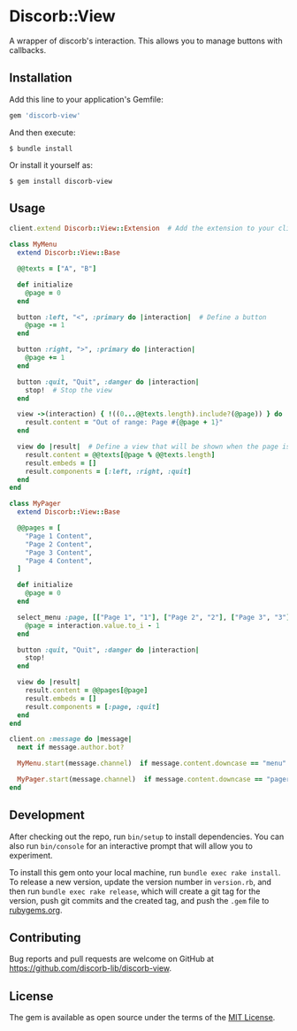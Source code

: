 # Discorb::View

A wrapper of discorb's interaction. This allows you to manage buttons with callbacks.

## Installation

Add this line to your application's Gemfile:

```ruby
gem 'discorb-view'
```

And then execute:

    $ bundle install

Or install it yourself as:

    $ gem install discorb-view

## Usage

```rb
client.extend Discorb::View::Extension  # Add the extension to your client

class MyMenu
  extend Discorb::View::Base

  @@texts = ["A", "B"]

  def initialize
    @page = 0
  end

  button :left, "<", :primary do |interaction|  # Define a button
    @page -= 1
  end

  button :right, ">", :primary do |interaction|
    @page += 1
  end

  button :quit, "Quit", :danger do |interaction|
    stop!  # Stop the view
  end

  view ->(interaction) { !((0...@@texts.length).include?(@page)) } do |result|  # Define a view that will be shown when the page is out of range
    result.content = "Out of range: Page #{@page + 1}"
  end

  view do |result|  # Define a view that will be shown when the page is in range
    result.content = @@texts[@page % @@texts.length]
    result.embeds = []
    result.components = [:left, :right, :quit]
  end
end

class MyPager
  extend Discorb::View::Base

  @@pages = [
    "Page 1 Content",
    "Page 2 Content",
    "Page 3 Content",
    "Page 4 Content",
  ]

  def initialize
    @page = 0
  end

  select_menu :page, [["Page 1", "1"], ["Page 2", "2"], ["Page 3", "3"], ["Page 4", "4"]], "Page" do |interaction|
    @page = interaction.value.to_i - 1
  end

  button :quit, "Quit", :danger do |interaction|
    stop!
  end

  view do |result|
    result.content = @@pages[@page]
    result.embeds = []
    result.components = [:page, :quit]
  end
end

client.on :message do |message|
  next if message.author.bot?

  MyMenu.start(message.channel)  if message.content.downcase == "menu"

  MyPager.start(message.channel)  if message.content.downcase == "pager"
end

```

## Development

After checking out the repo, run `bin/setup` to install dependencies. You can also run `bin/console` for an interactive prompt that will allow you to experiment.

To install this gem onto your local machine, run `bundle exec rake install`. To release a new version, update the version number in `version.rb`, and then run `bundle exec rake release`, which will create a git tag for the version, push git commits and the created tag, and push the `.gem` file to [rubygems.org](https://rubygems.org).

## Contributing

Bug reports and pull requests are welcome on GitHub at https://github.com/discorb-lib/discorb-view.

## License

The gem is available as open source under the terms of the [MIT License](https://opensource.org/licenses/MIT).
